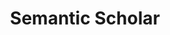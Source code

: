---
layout: default
description: A free, AI-powered research tool for scientific literature
record_last_updated: Fri, 04 Feb 2022 17:09:21 GMT
shortname: semantic_scholar
title: Semantic Scholar
uuid: d9da1d7e-7a22-4a2f-a698-84f6afc84c73
website_link: https://www.semanticscholar.org/
---